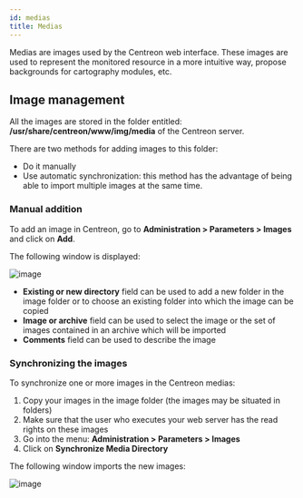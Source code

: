 ```yaml
---
id: medias
title: Medias
---
```


Medias are images used by the Centreon web interface. These images are used to
represent the monitored resource in a more intuitive way, propose backgrounds
for cartography modules, etc.

## Image management

All the images are stored in the folder entitled:
**/usr/share/centreon/www/img/media** of the Centreon server.

There are two methods for adding images to this folder:

- Do it manually
- Use automatic synchronization: this method has the advantage of being able
to import multiple images at the same time.

### Manual addition

To add an image in Centreon, go to **Administration > Parameters > Images** and
click on **Add**.

The following window is displayed:

![image](assets/administration/dmedias.png)

- **Existing or new directory** field can be used to add a new folder in the
image folder or to choose an existing folder into which the image can be
copied
- **Image or archive** field can be used to select the image or the set of
images contained in an archive which will be imported
- **Comments** field can be used to describe the image

### Synchronizing the images

To synchronize one or more images in the Centreon medias:

1. Copy your images in the image folder (the images may be situated in folders)
2. Make sure that the user who executes your web server has the read rights on
these images
3. Go into the menu: **Administration > Parameters > Images**
4. Click on **Synchronize Media Directory**

The following window imports the new images:

![image](assets/administration/dmediasimports.png)
